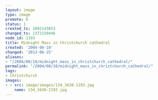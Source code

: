 ```yaml
---
layout: image
type: image
promote: 0
status: 1
created_ts: 1092143853
changed_ts: 1372159446
node_id: 1193
title: Midnight Mass in Christchurch cathedral
created: '2004-08-10'
changed: '2013-06-25'
aliases:
- "/2004/08/10/midnight_mass_in_christchurch_cathedral/"
permalink: "/2004/08/10/midnight_mass_in_christchurch_cathedral/"
tags:
- Christchurch
images:
- - src: image/images/134_3438-1193.jpg
    name: 134_3438-1193.jpg
---
```


